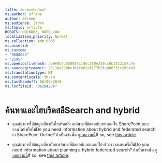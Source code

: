 ```yaml
---
title: ค้นหาและไฮบริดสลี
ms.author: efrene
author: efrene
ms.audience: ITPro
ms.topic: article
ROBOTS: NOINDEX, NOFOLLOW
localization_priority: Normal
ms.collection: Adm_O365
ms.assetid: ''
ms.custom:
- "9000653"
- "2505"
ms.openlocfilehash: aa9e9bfcb30854c14dc3f0e250cc6b22221d7c4e
ms.sourcegitcommit: 25110a298bef81fe02af177b9fa880331c28948d
ms.translationtype: MT
ms.contentlocale: th-TH
ms.lasthandoff: 08/09/2019
ms.locfileid: "36284286"
---
```

# <a name="search-and-hybrid"></a><span data-ttu-id="4f55a-102">ค้นหาและไฮบริดสลี</span><span class="sxs-lookup"><span data-stu-id="4f55a-102">Search and hybrid</span></span>

- <span data-ttu-id="4f55a-103">คุณต้องการให้ข้อมูลเกี่ยวกับไฮบริดสลีและค้นหาที่ติดต่อกับภายนอกใน SharePoint แบบออนไลน์หรือไม่</span><span class="sxs-lookup"><span data-stu-id="4f55a-103">Do you need information about hybrid and federated search in SharePoint Online?</span></span> <span data-ttu-id="4f55a-104">ถ้าเป็นเช่นนั้น ดู[บทความนี้](https://docs.microsoft.com/sharepoint/hybrid/hybrid-search-in-sharepoint)</span><span class="sxs-lookup"><span data-stu-id="4f55a-104">If so, see [this article](https://docs.microsoft.com/sharepoint/hybrid/hybrid-search-in-sharepoint).</span></span>

- <span data-ttu-id="4f55a-105">คุณต้องการให้ข้อมูลเกี่ยวกับการค้นหาที่ติดต่อกับภายนอกไฮบริการวางแผนหรือไม่</span><span class="sxs-lookup"><span data-stu-id="4f55a-105">Do you need information about planning a hybrid federated search?</span></span>  <span data-ttu-id="4f55a-106">ถ้าเป็นเช่นนั้น ดู[บทความนี้](https://docs.microsoft.com/sharepoint/hybrid/plan-hybrid-federated-search)</span><span class="sxs-lookup"><span data-stu-id="4f55a-106">If so, see [this article](https://docs.microsoft.com/sharepoint/hybrid/plan-hybrid-federated-search).</span></span>



